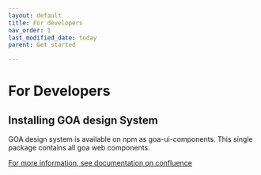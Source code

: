 ```yaml
---
layout: default
title: For developers
nav_order: 1
last_modified_date: today
parent: Get started

---
```


# For Developers

## Installing GOA design System
GOA design system is available on npm as goa-ui-components. This single package contains all goa web components.

[For more information, see documentation on confluence]()
